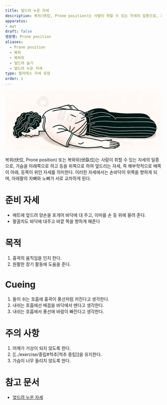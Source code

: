 ```yaml
---
title: 엎드려 누운 자세
description: 복위(伏位, Prone position)는 사람이 취할 수 있는 자세의 일종으로, 가슴을 아래쪽으로 하고 등을 위쪽으로 하여 엎드리는 자세, 즉 해부학적으로 배쪽이 아래, 등쪽이 위인 자세를 의미한다. 이러한 자세에서는 손바닥이 위쪽을 향하게 되며, 아래팔의 자뼈와 노뼈가 서로 교차하게 된다.
apparatus: 
- mat
draft: false
영문명: Prone position
aliases:
  - Prone position
  - 복위
  - 복와위
  - 엎드려 눕기
  - 엎드려 누운 자세
type: 필라테스 자세 유형
order: 1
---
```


![](prone-position.png)

복위(伏位, Prone position) 또는 복와위(伏臥位)는 사람이 취할 수 있는 자세의 일종으로, 
가슴을 아래쪽으로 하고 등을 위쪽으로 하여 엎드리는 자세, 즉 해부학적으로 배쪽이 아래, 등쪽이 위인 자세를 의미한다. 
이러한 자세에서는 손바닥이 위쪽을 향하게 되며, 아래팔의 자뼈와 노뼈가 서로 교차하게 된다.

# 준비 자세

- 매트에 엎드려 양손을 포개어 바닥에 대 주고, 이마를 손 등 위에 올려 준다.
- 팔꿈치도 바닥에 대주고 바깥 쪽을 향하게 해준다

# 목적

1. 흉곽의 움직임을 인지 한다.
2. 원활한 장기 활동에 도움을 준다.

# Cueing

1. 들이 쉬는 호흡에 흉곽이 풍선처럼 커진다고 생각한다.
2. 내쉬는 호흡에선 배꼽을 바닥에서 뗀다고 생각한다.
3. 내쉬는 호흡에서 풍선에 바람이 빠진다고 생각한다.

# 주의 사항

1. 어깨가 거상이 되지 않도록 한다.
2. [[../exercise/중립#척추|척추 중립]]을 유지한다.
3. 가슴이 너무 들리지 않도록 한다.


# 참고 문서

- [엎드려 누운 자세](https://en.wikipedia.org/wiki/Prone_position)